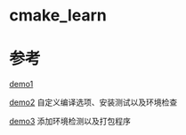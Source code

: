 # cmake_learn

# 参考
[demo1](https://blog.csdn.net/liitdar/article/details/80670060)

[demo2](https://www.hahack.com/codes/cmake/) 自定义编译选项、安装测试以及环境检查

[demo3](https://www.hahack.com/codes/cmake/) 添加环境检测以及打包程序
